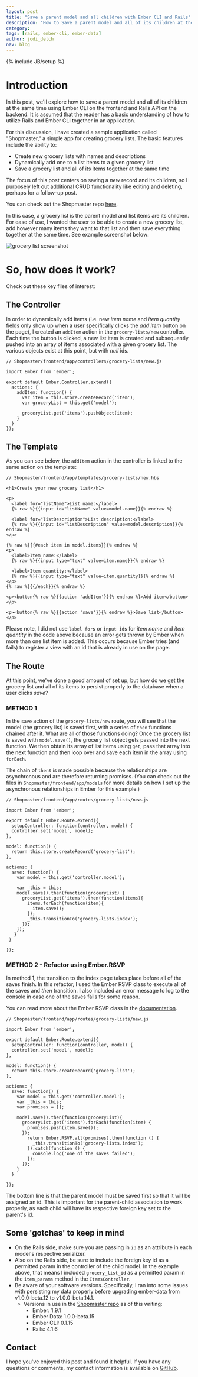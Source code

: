 ```yaml
---
layout: post
title: "Save a parent model and all children with Ember CLI and Rails"
description: "How to Save a parent model and all of its children at the same time with Ember CLI and Rails"
category:
tags: [rails, ember-cli, ember-data]
author: jodi_detch
nav: blog
---
```

{% include JB/setup %}

# Introduction

In this post, we'll explore how to save a parent model and all of its children at the same time using Ember CLI on the frontend and Rails API on the backend. It is assumed that the reader has a basic understanding of how to utilize Rails and Ember CLI together in an application.

For this discussion, I have created a sample application called "Shopmaster," a simple app for creating grocery lists. The basic features include the ability to:
 
* Create new grocery lists with names and descriptions
* Dynamically add one to n list items to a given grocery list
* Save a grocery list and all of its items together at the same time 

The focus of this post centers on saving a *new* record and its children, so I purposely left out additional CRUD functionality like editing and deleting, perhaps for a follow-up post.

You can check out the Shopmaster repo <a href="https://github.com/jdetch/Shopmaster" target="_blank">here</a>.

In this case, a grocery list is the parent model and list items are its children. For ease of use, I wanted the user to be able to create a new grocery list, add however many items they want to that list and then save everything together at the same time. See example screenshot below:

<img src="http://i.imgur.com/awZupYJ.png" alt="grocery list screenshot"> 

# So, how does it work?

Check out these key files of interest:

## The Controller

In order to dynamically add items (i.e. new *item name* and *item quantity* fields only show up when a user specifically clicks the *add item* button on the page), I created an `addItem` action in the `grocery-lists/new` controller. Each time the button is clicked, a new list item is created and subsequently pushed into an array of items associated with a given grocery list. The various objects exist at this point, but with *null* ids.

    // Shopmaster/frontend/app/controllers/grocery-lists/new.js
  
    import Ember from 'ember';

    export default Ember.Controller.extend({
      actions: {
        addItem: function() {
          var item = this.store.createRecord('item');
          var groceryList = this.get('model');
      
          groceryList.get('items').pushObject(item);              
        }
      }
    });

## The Template  
  
As you can see below, the `addItem` action in the controller is linked to the same action on the template:

    // Shopmaster/frontend/app/templates/grocery-lists/new.hbs
    
    <h1>Create your new grocery list</h1>

    <p>
      <label for="listName">List name:</label> 
      {% raw %}{{input id="listName" value=model.name}}{% endraw %}

      <label for="listDescription">List description:</label>
      {% raw %}{{input id="listDescription" value=model.description}}{% endraw %}
    </p>

    {% raw %}{{#each item in model.items}}{% endraw %}
    <p>
      <label>Item name:</label> 
      {% raw %}{{input type="text" value=item.name}}{% endraw %}

      <label>Item quantity:</label> 
      {% raw %}{{input type="text" value=item.quantity}}{% endraw %}
    </p>
    {% raw %}{{/each}}{% endraw %}

    <p><button{% raw %}{{action 'addItem'}}{% endraw %}>Add item</button></p>

    <p><button{% raw %}{{action 'save'}}{% endraw %}>Save list</button></p>

Please note, I did not use `label for`s or `input id`s for *item name* and *item quantity* in the code above because an error gets thrown by Ember when more than one list item is added. This occurs because Ember tries (and fails) to register a view with an id that is already in use on the page.

## The Route

At this point, we've done a good amount of set up, but how do we get the grocery list and all of its items to persist properly to the database when a user clicks *save*?

### METHOD 1 

In the `save` action of the `grocery-lists/new` route, you will see that the model (the grocery list) is saved first, with a series of `then` functions chained after it. What are all of those functions doing? Once the grocery list is saved with `model.save()`, the grocery list object gets passed into the next function. We then obtain its array of list items using `get`, pass that array into the next function and then loop over and save each item in the array using `forEach`.

The chain of `then`s is made possible because the relationships are asynchronous and are therefore returning promises. (You can check out the files in `Shopmaster/frontend/app/models` for more details on how I set up the asynchronous relationships in Ember for this example.) 

    // Shopmaster/frontend/app/routes/grocery-lists/new.js
    
    import Ember from 'ember';

    export default Ember.Route.extend({
      setupController: function(controller, model) {
      controller.set('model', model);
    },

    model: function() {
      return this.store.createRecord('grocery-list');
    },

    actions: {
      save: function() {
        var model = this.get('controller.model');

        var _this = this;
        model.save().then(function(groceryList) {
          groceryList.get('items').then(function(items){
            items.forEach(function(item){
              item.save();
            });
            _this.transitionTo('grocery-lists.index');
          });
        });
       }
     }

    });
    
### METHOD 2 - Refactor using Ember.RSVP

In method 1, the transition to the index page takes place before all of the saves finish. In this refactor, I used the Ember RSVP class to execute all of the saves and *then* transition. I also included an error message to log to the console in case one of the saves fails for some reason.

You can read more about the Ember RSVP class in the <a href="http://emberjs.com/api/classes/RSVP.html" target="_blank">documentation</a>.
  
    // Shopmaster/frontend/app/routes/grocery-lists/new.js
  
    import Ember from 'ember';

    export default Ember.Route.extend({
      setupController: function(controller, model) {
      controller.set('model', model);
    },

    model: function() {
      return this.store.createRecord('grocery-list');
    },

    actions: {
      save: function() {
        var model = this.get('controller.model');
        var _this = this;
        var promises = [];

        model.save().then(function(groceryList){
          groceryList.get('items').forEach(function(item) {
            promises.push(item.save());
          });
            return Ember.RSVP.all(promises).then(function () {
              _this.transitionTo('grocery-lists.index');
            }).catch(function () {
              console.log('one of the saves failed');
            });
          });
        }
      }

    });    
    
The bottom line is that the parent model must be saved first so that it will be assigned an id. This is important for the parent-child association to work properly, as each child will have its respective foreign key set to the parent's id.       
    
## Some 'gotchas' to keep in mind

* On the Rails side, make sure you are passing in `id` as an attribute in each model's respective serializer. 
* Also on the Rails side, be sure to include the foreign key id as a permitted param in the controller of the child model. In the example above, that means I included `grocery_list_id` as a permitted param in the `item_params` method in the `ItemsController`.
* Be aware of your software versions. Specifically, I ran into some issues with persisting my data properly before upgrading ember-data from v1.0.0-beta.12 to v1.0.0-beta.14.1.
  * Versions in use in the <a href="https://github.com/jdetch/Shopmaster" target="_blank">Shopmaster repo</a> as of this writing:
    * Ember: 1.9.1
    * Ember Data: 1.0.0-beta.15  
    * Ember CLI: 0.1.15
    * Rails: 4.1.6

## Contact

I hope you've enjoyed this post and found it helpful. If you have any questions or comments, my contact information is available on <a href="http://github.com/jdetch" target="_blank">GitHub</a>.



